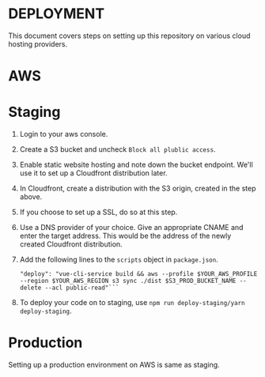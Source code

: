 # DEPLOYMENT
This document covers steps on setting up this repository on various cloud hosting providers.

# AWS

# Staging
1. Login to your aws console.
2. Create a S3 bucket and uncheck `Block all plublic access`.
3. Enable static website hosting and note down the bucket endpoint. We'll use it to set up a Cloudfront distribution later.
4. In Cloudfront, create a distribution with the S3 origin, created in the step above.
5. If you choose to set up a SSL, do so at this step.
6. Use a DNS provider of your choice. Give an appropriate CNAME and enter the target address. This would be the address of the newly created Cloudfront distribution.
7. Add the following lines to the `scripts` object in `package.json`.
    
    ```"deploy-staging": "vue-cli-service build --mode staging && aws --profile $YOUR_AWS_PROFILE --region $YOUR_AWS_REGION s3 sync ./dist $S3_STAGING_BUCKET_NAME --delete --acl public-read",
    "deploy": "vue-cli-service build && aws --profile $YOUR_AWS_PROFILE --region $YOUR_AWS_REGION s3 sync ./dist $S3_PROD_BUCKET_NAME --delete --acl public-read"```

8. To deploy your code on to staging, use `npm run deploy-staging/yarn deploy-staging`.

# Production
Setting up a production environment on AWS is same as staging.
